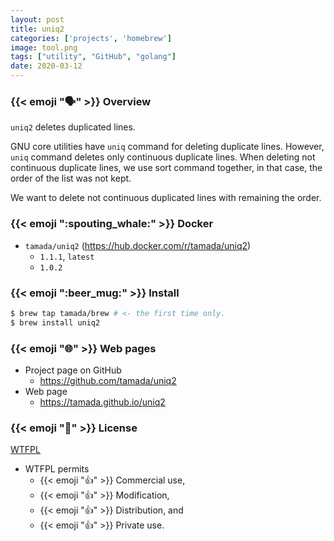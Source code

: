 ```yaml
---
layout: post
title: uniq2
categories: ['projects', 'homebrew']
image: tool.png
tags: ["utility", "GitHub", "golang"]
date: 2020-03-12
---
```


### {{< emoji ":speaking_head:" >}} Overview

`uniq2` deletes duplicated lines.

GNU core utilities have `uniq` command for deleting duplicate lines.
However, `uniq` command deletes only continuous duplicate lines.
When deleting not continuous duplicate lines, we use sort command together, in that case, the order of the list was not kept.

We want to delete not continuous duplicated lines with remaining the order.

### {{< emoji ":spouting_whale:" >}} Docker

* `tamada/uniq2` (https://hub.docker.com/r/tamada/uniq2)
    * `1.1.1`, `latest`
    * `1.0.2`

### {{< emoji ":beer_mug:" >}} Install

```sh
$ brew tap tamada/brew # <- the first time only.
$ brew install uniq2
```

### {{< emoji ":globe_with_meridians:" >}} Web pages

* Project page on GitHub
    * https://github.com/tamada/uniq2
* Web page
    * https://tamada.github.io/uniq2

### {{< emoji ":scroll:" >}} License

[WTFPL](https://github.com/tamada/uniq2/blob/master/LICENSE)

* WTFPL permits
    * {{< emoji ":thumbsup:" >}} Commercial use,
    * {{< emoji ":thumbsup:" >}} Modification,
    * {{< emoji ":thumbsup:" >}} Distribution, and
    * {{< emoji ":thumbsup:" >}} Private use.
